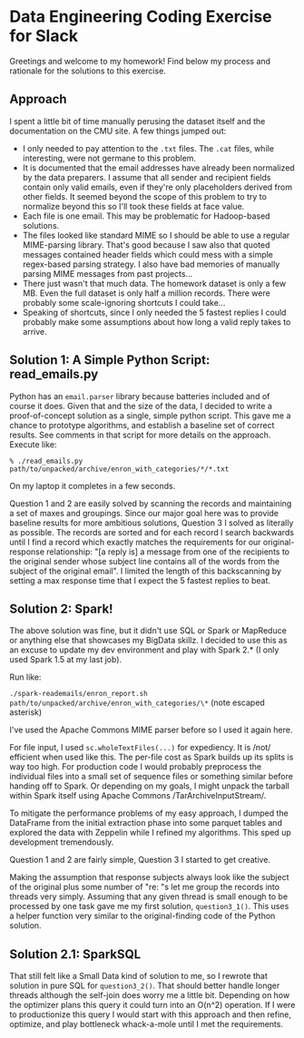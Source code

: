# Data Engineering Coding Exercise for Slack

Greetings and welcome to my homework! Find below my process and rationale for the solutions to this exercise. 

## Approach
I spent a little bit of time manually perusing the dataset itself and the documentation on the CMU site. A few things jumped out:

* I only needed to pay attention to the `.txt` files.  The `.cat` files, while interesting, were not germane to this problem.
* It is documented that the email addresses have already been normalized by the data preparers. I assume that all sender and recipient fields contain only valid emails, even if they're only placeholders derived from other fields. It seemed beyond the scope of this problem to try to normalize beyond this so I'll took these fields at face value.
* Each file is one email. This may be problematic for Hadoop-based solutions.
* The files looked like standard MIME so I should be able to use a regular MIME-parsing library. That's good because I saw also that quoted messages contained header fields which could mess with a simple regex-based parsing strategy. I also have bad memories of manually parsing MIME messages from past projects...
* There just wasn't that much data. The homework dataset is only a few MB. Even the full dataset is only half a million records. There were probably some scale-ignoring shortcuts I could take...
* Speaking of shortcuts, since I only needed the 5 fastest replies I could probably make some assumptions about how long a valid reply takes to arrive.

## Solution 1: A Simple Python Script: read_emails.py
Python has an `email.parser` library because batteries included and of course it does. Given that and the size of the data, I decided to write a proof-of-concept solution as a single, simple python script. This gave me a chance to prototype algorithms, and establish a baseline set of correct results. See comments in that script for more details on the approach. Execute like:

`% ./read_emails.py path/to/unpacked/archive/enron_with_categories/*/*.txt`

On my laptop it completes in a few seconds. 

Question 1 and 2 are easily solved by scanning the records and maintaining a set of maxes and groupings. Since our major goal here was to provide baseline results for more ambitious solutions, Question 3 I solved as literally as possible. The records are sorted and for each record I search backwards until I find a record which exactly matches the requirements for our original-response relationship: "[a reply is] a message from one of the recipients to the original sender whose subject line contains all of the words from the subject of the original email". I limited the length of this backscanning by setting a max response time that I expect the 5 fastest replies to beat. 

## Solution 2: Spark!
The above solution was fine, but it didn't use SQL or Spark or MapReduce or anything else that showcases my BigData skillz. I decided to use this as an excuse to update my dev environment and play with Spark 2.* (I only used Spark 1.5 at my last job).

Run like:

`./spark-reademails/enron_report.sh path/to/unpacked/archive/enron_with_categories/\*`  (note escaped asterisk)

I've used the Apache Commons MIME parser before so I used it again here. 

For file input, I used `sc.wholeTextFiles(...)` for expediency. It is /not/ efficient when used like this. The per-file cost as Spark builds up its splits is way too high. For production code I would probably preprocess the individual files into a small set of sequence files or something similar before handing off to Spark. Or depending on my goals, I might unpack the tarball within Spark itself using Apache Commons /TarArchiveInputStream/.  

To mitigate the performance problems of my easy approach, I dumped the DataFrame from the initial extraction phase into some parquet tables and explored the data with Zeppelin while I refined my algorithms. This sped up development tremendously.

Question 1 and 2 are fairly simple, Question 3 I started to get creative.

Making the assumption that response subjects always look like the subject of the original plus some number of "re: "s let me group the records into threads very simply. Assuming that any given thread is small enough to be processed by one task gave me my first solution, `question3_1()`. This uses a helper function very similar to the original-finding code of the Python solution. 

## Solution 2.1: SparkSQL
That still felt like a Small Data kind of solution to me, so I rewrote that solution in pure SQL for `question3_2()`. That should better handle longer threads although the self-join does worry me a little bit. Depending on how the optimizer plans this query it could turn into an O(n^2) operation. If I were to productionize this query I would start with this approach and then refine, optimize, and play bottleneck whack-a-mole until I met the requirements.